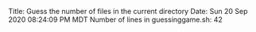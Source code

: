 Title: Guess the number of files in the current directory
Date: Sun 20 Sep 2020 08:24:09 PM MDT
Number of lines in guessinggame.sh: 42
